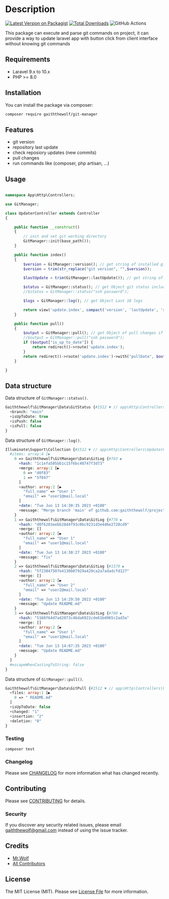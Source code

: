 # Description

[![Latest Version on Packagist](https://img.shields.io/packagist/v/gaiththewolf/git-manager.svg?style=flat-square)](https://packagist.org/packages/gaiththewolf/git-manager)
[![Total Downloads](https://img.shields.io/packagist/dt/gaiththewolf/git-manager.svg?style=flat-square)](https://packagist.org/packages/gaiththewolf/git-manager)
![GitHub Actions](https://github.com/gaiththewolf/git-manager/actions/workflows/main.yml/badge.svg)

This package can execute and parse git commands on project, it can provide a way to update laravel app with button click from client interface without knowing git commands

## Requirements

- Laravel 9.x to 10.x
- PHP >= 8.0

## Installation

You can install the package via composer:

```bash
composer require gaiththewolf/git-manager
```

## Features

* git version
* repository last update
* check reposiory updates (new commits)
* pull changes
* run commands like (composer, php artisan, ...)

## Usage

```php

namespace App\Http\Controllers;

use GitManager;

class UpdaterController extends Controller
{

    public function __construct()
    {
        // init and set git working directory
        GitManager::init(base_path());
    }

    public function index()
    {
        $version = GitManager::version(); // get string of installed git version
        $version = trim(str_replace("git version", "",$version));

        $lastUpdate = trim(GitManager::lastUpdate()); // get string of last update datetime

        $status = GitManager::status(); // get Object git status include command `git fetch` before
        //$status = GitManager::status("ssh password");

        $logs = GitManager::log(); // get Object Last 10 logs

        return view('update.index', compact('version', 'lastUpdate', 'status', 'logs'));
    }

    public function pull()
    {
        $output = GitManager::pull(); // get Object of pull changes if exist
        //$output = GitManager::pull("ssh password");
        if ($output["is_up_to_date"]) {
            return redirect()->route('update.index');
        }
        return redirect()->route('update.index')->with("pullData", $output);
    }

}
```

## Data structure

Data structure of `GitManager::status()`. 

```php
Gaiththewolf\GitManager\Data\GitStatus {#1512 ▼ // app\Http\Controllers\UpdaterController.php:37
  +branch: "main"
  +isUpToDate: true
  +isPush: false
  +isPull: false
}
```

Data structure of `GitManager::log()`. 

```php
Illuminate\Support\Collection {#1512 ▼ // app\Http\Controllers\UpdaterController.php:37
  #items: array:4 [▶
    0 => Gaiththewolf\GitManager\Data\GitLog {#763 ▶
      +hash: "1c1efa505bb1c15f6bc40747f3d73"
      +merge: array:2 [▶
        0 => "d0f83"
        1 => "5f047"
      ]
      +author: array:2 [▶
        "full_name" => "User 1"
        "email" => "user1@mail.local"
      ]
      +date: "Tue Jun 13 14:30:35 2023 +0100"
      +message: "Merge branch 'main' of github.com:gaiththewolf/projectXXX"
    }
    1 => Gaiththewolf\GitManager\Data\GitLog {#778 ▶
      +hash: "d0f6283eebb28d4f93c0bc9231d3e4d6e2720cd9"
      +merge: []
      +author: array:2 [▶
        "full_name" => "User 1"
        "email" => "user1@mail.local"
      ]
      +date: "Tue Jun 13 14:30:27 2023 +0100"
      +message: "fix"
    }
    2 => Gaiththewolf\GitManager\Data\GitLog {#1579 ▶
      +hash: "5f23047507e4130b07929a429ca2a7adadcfd127"
      +merge: []
      +author: array:2 [▶
        "full_name" => "User 2"
        "email" => "user2@mail.local"
      ]
      +date: "Tue Jun 13 14:29:50 2023 +0100"
      +message: "Update README.md"
    }
    3 => Gaiththewolf\GitManager\Data\GitLog {#780 ▶
      +hash: "5160f64d7ad2073c46da6922cde61bd965c2ad3a"
      +merge: []
      +author: array:2 [▶
        "full_name" => "User 1"
        "email" => "user1@mail.local"
      ]
      +date: "Tue Jun 13 14:07:35 2023 +0100"
      +message: "Update README.md"
    }
  ]
  #escapeWhenCastingToString: false
}
```

Data structure of `GitManager::pull()`. 

```php
Gaiththewolf\GitManager\Data\GitPull {#1512 ▼ // app\Http\Controllers\UpdaterController.php:37
  +files: array:1 [▶
    0 => " README.md"
  ]
  +isUpToDate: false
  +changed: "1"
  +insertion: "2"
  +deletion: "0"
}
```

### Testing

```bash
composer test
```

### Changelog

Please see [CHANGELOG](CHANGELOG.md) for more information what has changed recently.

## Contributing

Please see [CONTRIBUTING](CONTRIBUTING.md) for details.

### Security

If you discover any security related issues, please email gaiththewolf@gmail.com instead of using the issue tracker.

## Credits

-   [Mr.Wolf](https://github.com/gaiththewolf)
-   [All Contributors](../../contributors)

## License

The MIT License (MIT). Please see [License File](LICENSE.md) for more information.
